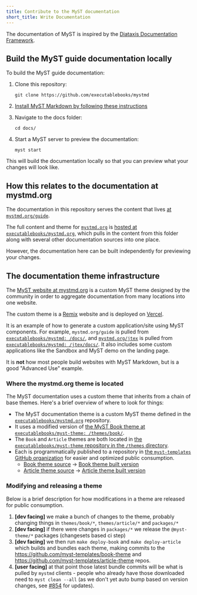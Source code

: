 ```yaml
---
title: Contribute to the MyST documentation
short_title: Write Documentation
---
```


The documentation of MyST is inspired by the [Diataxis Documentation Framework](https://diataxis.fr).

## Build the MyST guide documentation locally

To build the MyST guide documentation:

1. Clone this repository:

   ```
   git clone https://github.com/executablebooks/mystmd
   ```

2. [Install MyST Markdown by following these instructions](https://mystmd.org/guide/quickstart)
3. Navigate to the docs folder:

   ```
   cd docs/
   ```

4. Start a MyST server to preview the documentation:

   ```
   myst start
   ```

This will build the documentation locally so that you can preview what your changes will look like.

## How this relates to the documentation at mystmd.org

The documentation in this repository serves the content that lives [at `mystmd.org/guide`](https://mystmd.org/guide).

The full content and theme for [`mystmd.org`](https://mystmd.org) is [hosted at `executablebooks/mystmd.org`](https://github.com/executablebooks/mystmd.org), which pulls in the content from this folder along with several other documentation sources into one place.

However, the documentation here can be built independently for previewing your changes.

## The documentation theme infrastructure

The [MyST website at mystmd.org](https://mystmd.org) is a custom MyST theme designed by the community in order to aggregate documentation from many locations into one website.

The custom theme is a [Remix](https://remix.run/) website and is deployed on [Vercel](https://vercel.com/).

It is an example of how to generate a custom application/site using MyST components.
For example, `mystmd.org/guide` is pulled from [`executablebooks/mystmd: /docs/`](https://github.com/executablebooks/mystmd/tree/main/docs), and [`mystmd.org/jtex`](https://mystmd.org/jtex) is pulled from [`executablebooks/mystmd: /jtex/docs/`](https://github.com/executablebooks/mystmd/tree/main/packages/jtex/docs). It also includes some custom applications like the Sandbox and MyST demo on the landing page.

It is **not** how most people build websites with MyST Markdown, but is a good "Advanced Use" example.

### Where the mystmd.org theme is located

The MyST documentation uses a custom theme that inherits from a chain of base themes.
Here's a brief overview of where to look for things:

- The MyST documentation theme is a custom MyST theme defined in the [`executablebooks/mystmd.org`](https://github.com/executablebooks/mystmd.org) repository.
- It uses a modified version of [the MyST Book theme at `executablebooks/myst-theme: /themes/book/`](https://github.com/executablebooks/myst-theme/tree/main/themes/book).
- The `Book` and `Article` themes are both located in [the `executablebooks/myst-theme` repository in the `/themes` directory](https://github.com/executablebooks/myst-theme).
- Each is programmatically published to a repository in [the `myst-templates` GitHub organization](https://github.com/myst-templates) for easier and optimized public consumption.
  - [Book theme source](https://github.com/executablebooks/myst-theme/tree/main/themes/book) -> [Book theme built version](https://github.com/myst-templates/book-theme)
  - [Article theme source](https://github.com/executablebooks/myst-theme/tree/main/themes/article) -> [Article theme built version](https://github.com/myst-templates/article-theme)

### Modifying and releasing a theme

Below is a brief description for how modifications in a theme are released for public consumption.

1. **[dev facing]** we make a bunch of changes to the theme, probably changing things in `themes/book/*`, `themes/article/*` and `packages/*`
2. **[dev facing]** if there were changes in `packages/*` we release the `@myst-theme/*` packages (changesets based ci step)
3. **[dev facing]** we then run `make deploy-book` and `make deploy-article` which builds and bundles each theme, making commits to the https://github.com/myst-templates/book-theme and https://github.com/myst-templates/article-theme repos.
4. **[user facing]** at that point those latest bundle commits will be what is pulled by `mystmd` clients - people who already have those downloaded need to `myst clean --all` (as we don't yet auto bump based on version changes, see [#854](https://github.com/executablebooks/mystmd/issues/854) for updates).
